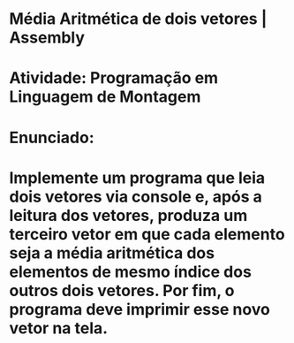 # Média Aritmética de dois vetores | Assembly

# Atividade: Programação em Linguagem de Montagem

# Enunciado:
# Implemente um programa que leia dois vetores via console e, após a leitura dos vetores, produza um terceiro vetor em que cada elemento seja a média aritmética dos elementos de mesmo índice dos outros dois vetores. Por fim, o programa deve imprimir esse novo vetor na tela.
